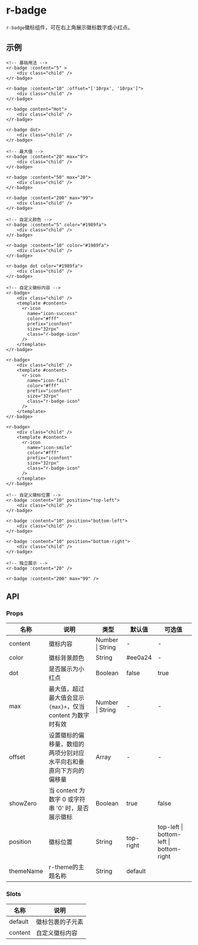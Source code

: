 # r-badge

`r-badge`徽标组件，可在右上角展示徽标数字或小红点。

## 示例

```vue
<!-- 基础用法 -->
<r-badge :content="5" >
    <div class="child" />
</r-badge>

<r-badge :content="10" :offset="['10rpx', '10rpx']">
    <div class="child" />
</r-badge>

<r-badge content="Hot">
    <div class="child" />
</r-badge>

<r-badge dot>
    <div class="child" />
</r-badge>

<!-- 最大值 -->
<r-badge :content="20" max="9">
    <div class="child" />
</r-badge>

<r-badge :content="50" max="20">
    <div class="child" />
</r-badge>

<r-badge :content="200" max="99">
    <div class="child" />
</r-badge>

<!-- 自定义颜色 -->
<r-badge :content="5" color="#1989fa">
    <div class="child" />
</r-badge>

<r-badge :content="10" color="#1989fa">
    <div class="child" />
</r-badge>

<r-badge dot color="#1989fa">
    <div class="child" />
</r-badge>

<!-- 自定义徽标内容 -->
<r-badge>
    <div class="child" />
    <template #content>
      <r-icon
        name="icon-success"
        color="#fff"
        prefix="iconfont"
        size="32rpx"
        class="r-badge-icon"
      />
    </template>
</r-badge>

<r-badge>
    <div class="child" />
    <template #content>
      <r-icon
        name="icon-fail"
        color="#fff"
        prefix="iconfont"
        size="32rpx"
        class="r-badge-icon"
      />
    </template>
</r-badge>

<r-badge>
    <div class="child" />
    <template #content>
      <r-icon
        name="icon-smile"
        color="#fff"
        prefix="iconfont"
        size="32rpx"
        class="r-badge-icon"
      />
    </template>
</r-badge>

<!-- 自定义徽标位置 -->
<r-badge :content="10" position="top-left">
    <div class="child" />
</r-badge>

<r-badge :content="10" position="bottom-left">
    <div class="child" />
</r-badge>

<r-badge :content="10" position="bottom-right">
    <div class="child" />
</r-badge>

<!-- 独立展示 -->
<r-badge :content="20" />

<r-badge :content="200" max="99" />
```



## API

### Props

| 名称      | 说明                                                         | 类型             | 默认值    | 可选值                                   |
| --------- | ------------------------------------------------------------ | ---------------- | --------- | ---------------------------------------- |
| content   | 徽标内容                                                     | Number \| String | -         | -                                        |
| color     | 徽标背景颜色                                                 | String           | #ee0a24   | -                                        |
| dot       | 是否展示为小红点                                             | Boolean          | false     | true                                     |
| max       | 最大值，超过最大值会显示 `{max}+`，仅当 content 为数字时有效 | Number \| String | -         | -                                        |
| offset    | 设置徽标的偏移量，数组的两项分别对应水平向右和垂直向下方向的偏移量 | Array            | -         | -                                        |
| showZero  | 当 content 为数字 0 或字符串 '0' 时，是否展示徽标            | Boolean          | true      | false                                    |
| position  | 徽标位置                                                     | String           | top-right | top-left \| bottom-left  \| bottom-right |
| themeName | r-theme的主题名称                                            | String           | default   |                                          |

### Slots

| 名称    | 说明             |
| ------- | ---------------- |
| default | 徽标包裹的子元素 |
| content | 自定义徽标内容   |

